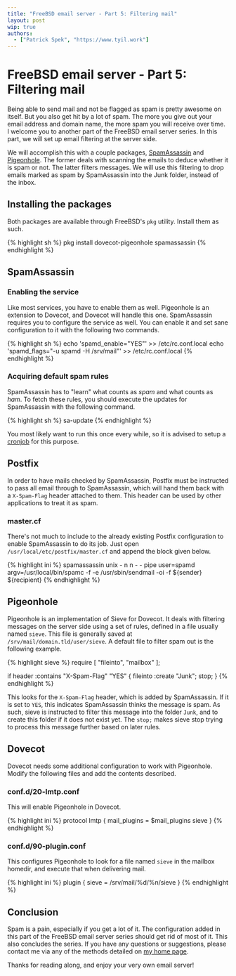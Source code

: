 ```yaml
---
title: "FreeBSD email server - Part 5: Filtering mail"
layout: post
wip: true
authors:
  - ["Patrick Spek", "https://www.tyil.work"]
---
```


# FreeBSD email server - Part 5: Filtering mail
Being able to send mail and not be flagged as spam is pretty awesome on itself.
But you also get hit by a lot of spam. The more you give out your email address
and domain name, the more spam you will receive over time. I welcome you to
another part of the FreeBSD email server series. In this part, we will set up
email filtering at the server side.

We will accomplish this with a couple packages, [SpamAssassin][spamassassin]
and [Pigeonhole][pigeonhole]. The former deals with scanning the emails to
deduce whether it is spam or not. The latter filters messages. We will use this
filtering to drop emails marked as spam by SpamAssassin into the Junk folder,
instead of the inbox.

## Installing the packages
Both packages are available through FreeBSD's `pkg` utility. Install them as
such.

{% highlight sh %}
pkg install dovecot-pigeonhole spamassassin
{% endhighlight %}

## SpamAssassin
### Enabling the service
Like most services, you have to enable them as well. Pigeonhole is an extension
to Dovecot, and Dovecot will handle this one. SpamAssassin requires you to
configure the service as well. You can enable it and set sane configuration to
it with the following two commands.

{% highlight sh %}
echo 'spamd_enable="YES"' >> /etc/rc.conf.local
echo 'spamd_flags="-u spamd -H /srv/mail"' >> /etc/rc.conf.local
{% endhighlight %}

### Acquiring default spam rules
SpamAssassin has to "learn" what counts as *spam* and what counts as *ham*. To
fetch these rules, you should execute the updates for SpamAssassin with the
following command.

{% highlight sh %}
sa-update
{% endhighlight %}

You most likely want to run this once every while, so it is advised to setup a
[cronjob][cronjob] for this purpose.

## Postfix
In order to have mails checked by SpamAssassin, Postfix must be instructed to
pass all email through to SpamAssassin, which will hand them back with a
`X-Spam-Flag` header attached to them. This header can be used by other
applications to treat it as spam.

### master.cf
There's not much to include to the already existing Postfix configuration to
enable SpamAssassin to do its job. Just open `/usr/local/etc/postfix/master.cf`
and append the block given below.

{% highlight ini %}
spamassassin  unix  -       n       n       -       -       pipe
  user=spamd argv=/usr/local/bin/spamc
  -f -e /usr/sbin/sendmail -oi -f ${sender} ${recipient}
{% endhighlight %}

## Pigeonhole
Pigeonhole is an implementation of Sieve for Dovecot. It deals with filtering
messages on the server side using a set of rules, defined in a file usually
named `sieve`. This file is generally saved at
`/srv/mail/domain.tld/user/sieve`. A default file to filter spam out is the
following example.

{% highlight sieve %}
require [
    "fileinto",
    "mailbox"
];

if header :contains "X-Spam-Flag" "YES" {
    fileinto :create "Junk";
    stop;
}
{% endhighlight %}

This looks for the `X-Spam-Flag` header, which is added by SpamAssassin. If it
is set to `YES`, this indicates SpamAssassin thinks the message is spam. As
such, sieve is instructed to filter this message into the folder `Junk`, and to
create this folder if it does not exist yet. The `stop;` makes sieve stop
trying to process this message further based on later rules.

## Dovecot
Dovecot needs some additional configuration to work with Pigeonhole. Modify the
following files and add the contents described.

### conf.d/20-lmtp.conf
This will enable Pigeonhole in Dovecot.

{% highlight ini %}
protocol lmtp {
  mail_plugins = $mail_plugins sieve
}
{% endhighlight %}

### conf.d/90-plugin.conf
This configures Pigeonhole to look for a file named `sieve` in the mailbox
homedir, and execute that when delivering mail.

{% highlight ini %}
plugin {
  sieve = /srv/mail/%d/%n/sieve
}
{% endhighlight %}

## Conclusion
Spam is a pain, especially if you get a lot of it. The configuration added in
this part of the FreeBSD email server series should get rid of most of it. This
also concludes the series. If you have any questions or suggestions, please
contact me via any of the methods detailed on [my home page][home].

Thanks for reading along, and enjoy your very own email server!

[cronjob]: #
[home]: https://www.tyil.work/
[pigeonhole]: http://pigeonhole.dovecot.org/
[spamassassin]: https://spamassassin.apache.org/

